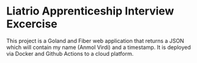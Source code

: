# Liatrio Apprenticeship Interview Excercise

This project is a Goland and Fiber web application that returns a JSON which will contain my name (Anmol Virdi) and a timestamp. It is deployed via Docker and Github Actions to a cloud platform.